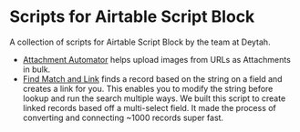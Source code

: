 # Scripts for Airtable Script Block
A collection of scripts for Airtable Script Block by the team at Deytah.

- [Attachment Automator](https://github.com/deytah/airtable-scripts/blob/master/upload-attachments-from-urls.js) helps upload images from URLs as Attachments in bulk.
- [Find Match and Link](https://github.com/deytah/airtable-scripts/blob/master/find-match-and-link.js) finds a record based on the string on a field and creates a link for you. This enables you to modify the string before lookup and run the search multiple ways. We built this script to create linked records based off a multi-select field. It made the process of converting and connecting ~1000 records super fast.
